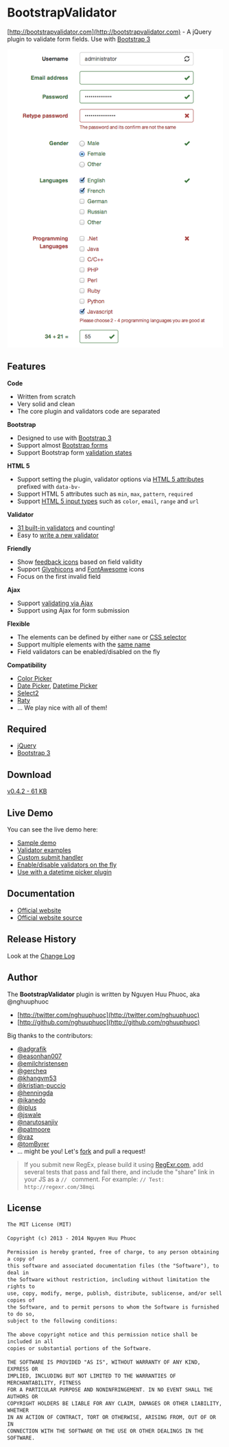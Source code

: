 # BootstrapValidator

[http://bootstrapvalidator.com](http://bootstrapvalidator.com) - A jQuery plugin to validate form fields. Use with [Bootstrap 3](http://getbootstrap.com)

![Screenshot](screenshots/screenshot.png)

## Features

__Code__
* Written from scratch
* Very solid and clean
* The core plugin and validators code are separated

__Bootstrap__
* Designed to use with [Bootstrap 3](http://getbootstrap.com)
* Support almost [Bootstrap forms](http://getbootstrap.com/css/#forms)
* Support Bootstrap form [validation states](http://getbootstrap.com/css/#forms-control-validation)

__HTML 5__
* Support setting the plugin, validator options via [HTML 5 attributes](http://bootstrapvalidator.com/examples#attribute) prefixed with ```data-bv-```
* Support HTML 5 attributes such as ```min```, ```max```, ```pattern```, ```required```
* Support [HTML 5 input types](http://bootstrapvalidator.com/examples#html5) such as ```color```, ```email```, ```range``` and ```url```

__Validator__
* [31 built-in validators](http://bootstrapvalidator.com/validators/) and counting!
* Easy to [write a new validator](http://bootstrapvalidator.com/developing/)
 
__Friendly__
* Show [feedback icons](http://bootstrapvalidator.com/settings/#feedback-icons) based on field validity
* Support [Glyphicons](http://getbootstrap.com/components/#glyphicons) and [FontAwesome](http://fontawesome.io/icons) icons
* Focus on the first invalid field
 
__Ajax__
* Support [validating via Ajax](http://bootstrapvalidator.com/validators/remote/)
* Support using Ajax for form submission
 
__Flexible__
* The elements can be defined by either ```name``` or [CSS selector](http://bootstrapvalidator.com/settings/#selector-example)
* Support multiple elements with the [same name](http://bootstrapvalidator.com/examples/#fields-with-same-name)
* Field validators can be enabled/disabled on the fly
 
__Compatibility__
* [Color Picker](http://mjolnic.github.io/bootstrap-colorpicker/)
* [Date Picker](http://eternicode.github.io/bootstrap-datepicker/), [Datetime Picker](http://eonasdan.github.io/bootstrap-datetimepicker/)
* [Select2](http://ivaynberg.github.io/select2/)
* [Raty](http://wbotelhos.com/raty)
* ... We play nice with all of them!

## Required

* [jQuery](http://jquery.com/)
* [Bootstrap 3](http://getbootstrap.com/)
 
## Download

[v0.4.2 - 61 KB](https://github.com/nghuuphuoc/bootstrapvalidator/releases/download/v0.4.2/bootstrapvalidator-dist-0.4.2.zip)

## Live Demo

You can see the live demo here:

* [Sample demo](https://rawgithub.com/nghuuphuoc/bootstrapvalidator/master/demo/index.html)
* [Validator examples](https://rawgithub.com/nghuuphuoc/bootstrapvalidator/master/demo/validators.html)
* [Custom submit handler](https://rawgithub.com/nghuuphuoc/bootstrapvalidator/master/demo/submitHandler.html)
* [Enable/disable validators on the fly](https://rawgithub.com/nghuuphuoc/bootstrapvalidator/master/demo/enable.html)
* [Use with a datetime picker plugin](https://rawgithub.com/nghuuphuoc/bootstrapvalidator/master/demo/date.html)

## Documentation

* [Official website](http://bootstrapvalidator.com)
* [Official website source](https://github.com/nghuuphuoc/bootstrapvalidator/tree/gh-pages)

## Release History

Look at the [Change Log](CHANGELOG.md)

## Author

The __BootstrapValidator__ plugin is written by Nguyen Huu Phuoc, aka @nghuuphuoc

* [http://twitter.com/nghuuphuoc](http://twitter.com/nghuuphuoc)
* [http://github.com/nghuuphuoc](http://github.com/nghuuphuoc)

Big thanks to the contributors:

* [@adgrafik](https://github.com/adgrafik)
* [@easonhan007](https://github.com/easonhan007)
* [@emilchristensen](https://github.com/emilchristensen)
* [@gercheq](https://github.com/gercheq)
* [@khangvm53](https://github.com/khangvm53)
* [@kristian-puccio](https://github.com/kristian-puccio)
* [@henningda](https://github.com/henningda)
* [@ikanedo](https://github.com/ikanedo)
* [@iplus](https://github.com/iplus)
* [@jswale](https://github.com/jswale)
* [@narutosanjiv](https://github.com/narutosanjiv)
* [@patmoore](https://github.com/patmoore)
* [@vaz](https://github.com/vaz)
* [@tomByrer](https://github.com/tomByrer)
* ... might be you! Let's [fork](https://github.com/nghuuphuoc/bootstrapvalidator/fork) and pull a request!

> If you submit new RegEx, please build it using [RegExr.com](http://regexr.com/), add several tests that pass and fail there,
> and include the "share" link in your JS as a ```// ``` comment.
> For example: ```// Test: http://regexr.com/38mqi```

## License

```
The MIT License (MIT)

Copyright (c) 2013 - 2014 Nguyen Huu Phuoc

Permission is hereby granted, free of charge, to any person obtaining a copy of
this software and associated documentation files (the "Software"), to deal in
the Software without restriction, including without limitation the rights to
use, copy, modify, merge, publish, distribute, sublicense, and/or sell copies of
the Software, and to permit persons to whom the Software is furnished to do so,
subject to the following conditions:

The above copyright notice and this permission notice shall be included in all
copies or substantial portions of the Software.

THE SOFTWARE IS PROVIDED "AS IS", WITHOUT WARRANTY OF ANY KIND, EXPRESS OR
IMPLIED, INCLUDING BUT NOT LIMITED TO THE WARRANTIES OF MERCHANTABILITY, FITNESS
FOR A PARTICULAR PURPOSE AND NONINFRINGEMENT. IN NO EVENT SHALL THE AUTHORS OR
COPYRIGHT HOLDERS BE LIABLE FOR ANY CLAIM, DAMAGES OR OTHER LIABILITY, WHETHER
IN AN ACTION OF CONTRACT, TORT OR OTHERWISE, ARISING FROM, OUT OF OR IN
CONNECTION WITH THE SOFTWARE OR THE USE OR OTHER DEALINGS IN THE SOFTWARE.
```
